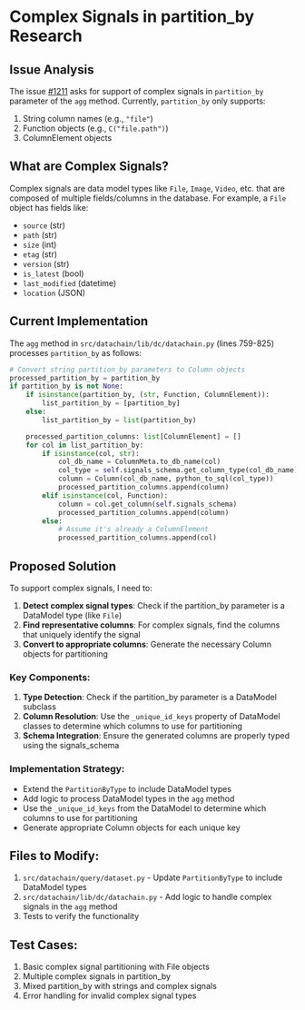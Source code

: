 # Complex Signals in partition_by Research

## Issue Analysis
The issue [#1211](https://github.com/iterative/datachain/issues/1211) asks for support of complex signals in `partition_by` parameter of the `agg` method. Currently, `partition_by` only supports:

1. String column names (e.g., `"file"`)
2. Function objects (e.g., `C("file.path")`)
3. ColumnElement objects

## What are Complex Signals?
Complex signals are data model types like `File`, `Image`, `Video`, etc. that are composed of multiple fields/columns in the database. For example, a `File` object has fields like:
- `source` (str)
- `path` (str)
- `size` (int)
- `etag` (str)
- `version` (str)
- `is_latest` (bool)
- `last_modified` (datetime)
- `location` (JSON)

## Current Implementation
The `agg` method in `src/datachain/lib/dc/datachain.py` (lines 759-825) processes `partition_by` as follows:

```python
# Convert string partition_by parameters to Column objects
processed_partition_by = partition_by
if partition_by is not None:
    if isinstance(partition_by, (str, Function, ColumnElement)):
        list_partition_by = [partition_by]
    else:
        list_partition_by = list(partition_by)

    processed_partition_columns: list[ColumnElement] = []
    for col in list_partition_by:
        if isinstance(col, str):
            col_db_name = ColumnMeta.to_db_name(col)
            col_type = self.signals_schema.get_column_type(col_db_name)
            column = Column(col_db_name, python_to_sql(col_type))
            processed_partition_columns.append(column)
        elif isinstance(col, Function):
            column = col.get_column(self.signals_schema)
            processed_partition_columns.append(column)
        else:
            # Assume it's already a ColumnElement
            processed_partition_columns.append(col)
```

## Proposed Solution
To support complex signals, I need to:

1. **Detect complex signal types**: Check if the partition_by parameter is a DataModel type (like `File`)
2. **Find representative columns**: For complex signals, find the columns that uniquely identify the signal
3. **Convert to appropriate columns**: Generate the necessary Column objects for partitioning

### Key Components:

1. **Type Detection**: Check if the partition_by parameter is a DataModel subclass
2. **Column Resolution**: Use the `_unique_id_keys` property of DataModel classes to determine which columns to use for partitioning
3. **Schema Integration**: Ensure the generated columns are properly typed using the signals_schema

### Implementation Strategy:
- Extend the `PartitionByType` to include DataModel types
- Add logic to process DataModel types in the `agg` method
- Use the `_unique_id_keys` from the DataModel to determine which columns to use for partitioning
- Generate appropriate Column objects for each unique key

## Files to Modify:
1. `src/datachain/query/dataset.py` - Update `PartitionByType` to include DataModel types
2. `src/datachain/lib/dc/datachain.py` - Add logic to handle complex signals in the `agg` method
3. Tests to verify the functionality

## Test Cases:
1. Basic complex signal partitioning with File objects
2. Multiple complex signals in partition_by
3. Mixed partition_by with strings and complex signals
4. Error handling for invalid complex signal types